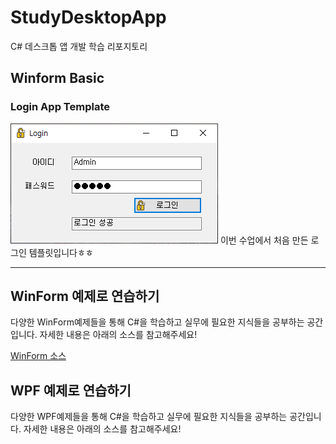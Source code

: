 # StudyDesktopApp
C# 데스크톱 앱 개발 학습 리포지토리

## Winform Basic

### Login App Template
![로그인 성공 이미지](images/img_20210309_170357_001.png)
이번 수업에서 처음 만든 로그인 템플릿입니다ㅎㅎ

-----------
## WinForm 예제로 연습하기

다양한 WinForm예제들을 통해 C#을 학습하고 실무에 필요한 지식들을 공부하는 공간입니다. 자세한 내용은 아래의 소스를 참고해주세요!


[WinForm 소스](https://github.com/zizi0308/StudyDesktopApp/tree/main/WinformApp/ExcerciseWinApp)



## WPF 예제로 연습하기

다양한 WPF예제들을 통해 C#을 학습하고 실무에 필요한 지식들을 공부하는 공간입니다. 자세한 내용은 아래의 소스를 참고해주세요!
